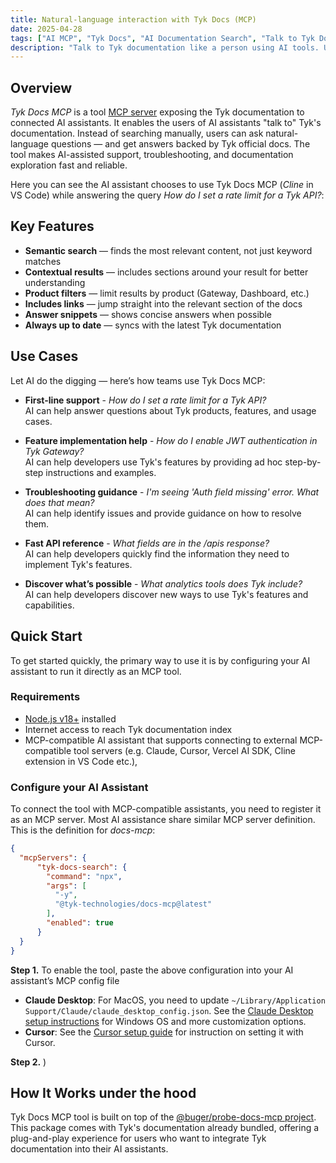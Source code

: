 ```yaml
---
title: Natural-language interaction with Tyk Docs (MCP)
date: 2025-04-28
tags: ["AI MCP", "Tyk Docs", "AI Documentation Search", "Talk to Tyk Docs"]
description: "Talk to Tyk documentation like a person using AI tools. Use Docs MCP to enable AI assistants to search and retrieve information from Tyk documentation."
---
```


## Overview

*Tyk Docs MCP* is a tool [MCP server](https://github.com/modelcontext/spec) exposing the Tyk documentation to connected AI assistants. It enables the users of AI assistants "talk to" Tyk's documentation. Instead of searching manually, users can ask natural-language questions — and get answers backed by Tyk official docs. The tool makes AI-assisted support, troubleshooting, and documentation exploration fast and reliable.


Here you can see the AI assistant chooses to use Tyk Docs MCP (*Cline* in VS Code) while answering the query *How do I set a rate limit for a Tyk API?*:







## Key Features

- **Semantic search** — finds the most relevant content, not just keyword matches
- **Contextual results** — includes sections around your result for better understanding
- **Product filters** — limit results by product (Gateway, Dashboard, etc.)
- **Includes links** — jump straight into the relevant section of the docs
- **Answer snippets** — shows concise answers when possible
- **Always up to date** — syncs with the latest Tyk documentation


## Use Cases 

Let AI do the digging — here’s how teams use Tyk Docs MCP:

- **First-line support** - *How do I set a rate limit for a Tyk API?*
  </br>AI can help answer questions about Tyk products, features, and usage cases.

- **Feature implementation help** - *How do I enable JWT authentication in Tyk Gateway?*
  </br>AI can help developers use Tyk's features by providing ad hoc step-by-step instructions and examples.

- **Troubleshooting guidance** - *I'm seeing 'Auth field missing' error. What does that mean?*
  </br>AI can help identify issues and provide guidance on how to resolve them.

- **Fast API reference** - *What fields are in the /apis response?*
  </br>AI can help developers quickly find the information they need to implement Tyk's features.

- **Discover what’s possible** - *What analytics tools does Tyk include?*
  </br>AI can help developers discover new ways to use Tyk's features and capabilities.
 

## Quick Start

To get started quickly, the primary way to use it is by configuring your AI assistant to run it directly as an MCP tool.

### Requirements
- [Node.js v18+](https://nodejs.org/en/download) installed
- Internet access to reach Tyk documentation index
- MCP-compatible AI assistant that supports connecting to external MCP-compatible tool servers (e.g. Claude, Cursor, Vercel AI SDK, Cline extension in VS Code etc.), 

### Configure your AI Assistant

To connect the tool with MCP-compatible assistants, you need to register it as an MCP server. Most AI assistance share similar MCP server definition. This is the definition for *docs-mcp*:

```json
{
  "mcpServers": {
      "tyk-docs-search": {
        "command": "npx",
        "args": [
          "-y",
          "@tyk-technologies/docs-mcp@latest"
        ],
        "enabled": true
      }
  }
}
```

**Step 1.** 
To enable the tool, paste the above configuration into your AI assistant’s MCP config file

- **Claude Desktop**: For MacOS, you need to update `~/Library/Application Support/Claude/claude_desktop_config.json`. See the [Claude Desktop setup instructions](https://github.com/TykTechnologies/api-to-mcp?tab=readme-ov-file#setting-up-in-claude-desktop) for Windows OS and more customization options.
- **Cursor**: See the [Cursor setup guide](https://github.com/TykTechnologies/api-to-mcp#cursor) for instruction on setting it with Cursor.

**Step 2.**
)


## How It Works under the hood

Tyk Docs MCP tool is built on top of the [@buger/probe-docs-mcp project](https://github.com/buger/docs-mcp). This package comes with Tyk's documentation already bundled, offering a plug-and-play experience for users who want to integrate Tyk documentation into their AI assistants.
